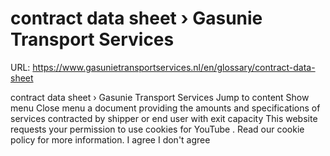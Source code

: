 # contract data sheet › Gasunie Transport Services

URL: https://www.gasunietransportservices.nl/en/glossary/contract-data-sheet

contract data sheet › Gasunie Transport Services
Jump to content
Show menu
Close menu
a document providing the amounts and specifications of services contracted by
shipper
or
end user with exit capacity
This website requests your permission to use cookies for
YouTube
. Read our
cookie policy
for more information.
I agree
I don't agree